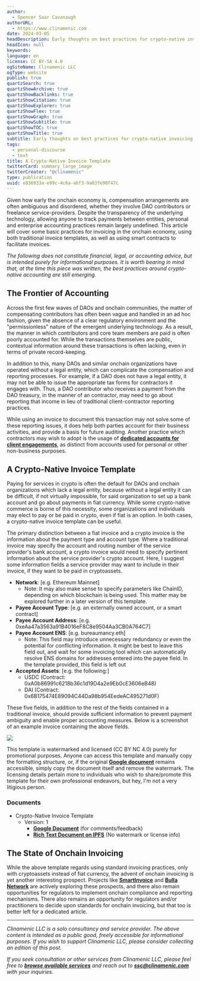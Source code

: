 ```yaml
---
author:
  - Spencer Saar Cavanaugh
authorURL:
  - https://www.clinamenic.com
date: 2024-03-05
headDescription: Early thoughts on best practices for crypto-native invoicing, and an invoice template.
headIcon: null
keywords:
language: en
license: CC BY-SA 4.0
ogSiteName: Clinamenic LLC
ogType: website
publish: true
quartzSearch: true
quartzShowArchive: true
quartzShowBacklinks: true
quartzShowCitation: true
quartzShowExplorer: true
quartzShowFlex: true
quartzShowGraph: true
quartzShowSubtitle: true
quartzShowTOC: true
quartzShowTitle: true
subtitle: Early thoughts on best practices for crypto-native invoicing, and an invoice template.
tags:
  - personal-discourse
  - text
title: A Crypto-Native Invoice Template
twitterCard: summary_large_image
twitterCreator: "@clinamenic"
type: publication
uuid: e836933a-e99c-4c6a-abf3-9a03fe90f47c
---
```


Given how early the onchain economy is, compensation arrangements are often ambiguous and disordered, whether they involve DAO contributors or freelance service-providers. Despite the transparency of the underlying technology, allowing anyone to track payments between entities, personal and enterprise accounting practices remain largely undefined. This article will cover some basic practices for invoicing in the onchain economy, using both traditional invoice templates, as well as using smart contracts to facilitate invoices.

_The following does not constitute financial, legal, or accounting advice, but is intended purely for informational purposes. It is worth bearing in mind that, at the time this piece was written, the best practices around crypto-native accounting are still emerging._

## The Frontier of Accounting

Across the first few waves of DAOs and onchain communities, the matter of compensating contributors has often been vague and handled in an ad hoc fashion, given the absence of a clear regulatory environment and the "permissionless" nature of the emergent underlying technology. As a result, the manner in which contributors and core team members are paid is often poorly accounted for. While the transactions themselves are public, contextual information around these transactions is often lacking, even in terms of private record-keeping.

In addition to this, many DAOs and similar onchain organizations have operated without a legal entity, which can complicate the compensation and reporting processes. For example, if a DAO does not have a legal entity, it may not be able to issue the appropriate tax forms for contractors it engages with. Thus, a DAO contributor who receives a payment from the DAO treasury, in the manner of an contractor, may need to go about reporting that income in lieu of traditional client-contractor reporting practices.

While using an invoice to document this transaction may not solve some of these reporting issues, it does help both parties account for their business activities, and provide a basis for future auditing. Another practice which contractors may wish to adopt is the usage of [**dedicated accounts for client engagements**](https://solosalon.clinamenic.com/1), as distinct from accounts used for personal or other non-business purposes.

## A Crypto-Native Invoice Template

Paying for services in crypto is often the default for DAOs and onchain organizations which lack a legal entity, because without a legal entity it can be difficult, if not virtually impossible, for said organization to set up a bank account and go about payments in fiat currency. While some crypto-native commerce is borne of this necessity, some organizations and individuals may elect to pay or be paid in crypto, even if fiat is an option. In both cases, a crypto-native invoice template can be useful.

The primary distinction between a fiat invoice and a crypto invoice is the information about the payment type and account type. Where a traditional invoice may specify the account and routing number of the service provider's bank account, a crypto invoice would need to specify pertinent information about the service provider's crypto account. Here, I suggest some information fields a service provider may want to include in their invoice, if they want to be paid in cryptoassets.

- **Network**: [e.g. Ethereum Mainnet]
  - Note: It may also make sense to specify parameters like ChainID, depending on which blockchain is being used. This matter may be explored further in a later version of this template.
- **Payee Account Type**: [e.g. an externally owned account, or a smart contract]
- **Payee Account Address**: [e.g. 0xeAa47a3563a91B4016eF8C8e9504Aa3CB0A764C7]
- **Payee Account ENS**: [e.g. bureaumancy.eth]
  - Note: This field may introduce unnecessary redundancy or even the potential for conflicting information. It might be best to leave this field out, and wait for some invoicing tool which can automatically resolve ENS domains for addresses entered into the payee field. In the template provided, this field is left out
- **Accepted Assets**: [e.g. the following:]
  - USDC (Contract: 0xA0b86991c6218b36c1d19D4a2e9Eb0cE3606eB48)
  - DAI (Contract: 0x6B175474E89094C44Da98b954EedeAC495271d0F)

These five fields, in addition to the rest of the fields contained in a traditional invoice, should provide sufficient information to prevent payment ambiguity and enable proper accounting measures. Below is a screenshot of an example invoice containing the above fields.

![](https://storage.googleapis.com/papyrus_images/a627a0e45c474a297ccd88fd3c01f138.png)

This template is watermarked and licensed (CC BY NC 4.0) purely for promotional purposes. Anyone can access this template and manually copy the formatting structure, or, if the original [**Google document**](https://docs.google.com/document/d/16d3HOZlcwqmbfLLv17J3I87nX7lFu0hUFHX__j8ACdQ/edit) remains accessible, simply copy the document itself and remove the watermark. The licensing details pertain more to individuals who wish to share/promote this template for their own professional endeavors, but hey, I'm not a very litigious person.

### Documents

- Crypto-Native Invoice Template
  - Version: 1
    - [**Google Document**](https://docs.google.com/document/d/16d3HOZlcwqmbfLLv17J3I87nX7lFu0hUFHX__j8ACdQ/edit) (for comments/feedback)
    - [**Rich Text Document on IPFS**](https://pinata.clinamenic.com/ipfs/Qme7MkJ2mdGhjMfEJdg6oAs5qXitCB2rDeBifdBUfSLF4k) (No watermark or license info)

## The State of Onchain Invoicing

While the above template regards using standard invoicing practices, only with cryptoassets instead of fiat currency, the advent of onchain invoicing is yet another interesting prospect. Projects like [**SmartInvoice**](https://smartinvoice.xyz/) and [**Bulla Network**](https://www.bulla.network/) are actively exploring these prospects, and there also remain opportunities for regulators to implement onchain compliance and reporting mechanisms. There also remains an opportunity for regulators and/or practitioners to decide upon standards for onchain invoicing, but that too is better left for a dedicated article.

---

_Clinamenic LLC is a solo consultancy and service provider. The above content is intended as a public good, freely accessible for informational purposes. If you wish to support Clinamenic LLC, please consider collecting an edition of this post._

_If you seek consultation or other services from Clinamenic LLC, please feel free to_ [**_browse available services_**](https://www.clinamenic.com/) _and reach out to_ [**_ssc@clinamenic.com_**](mailto:ssc@clinamenic.com) _with your inquiries._
